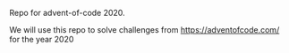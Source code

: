 Repo for advent-of-code 2020.

We will use this repo to solve challenges from https://adventofcode.com/ for the year 2020



